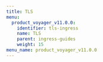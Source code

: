 ```yaml
---
title: TLS
menu:
  product_voyager_v11.0.0:
    identifier: tls-ingress
    name: TLS
    parent: ingress-guides
    weight: 15
menu_name: product_voyager_v11.0.0
---
```

